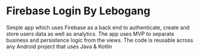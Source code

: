 # Firebase Login By Lebogang
Simple app which uses Firebase as a back end to authenticate, create and store users data as well as analytics. The app uses MVP to separate business and persistence logic from the views. The code is reusable across any Android project that uses Java & Kotlin
